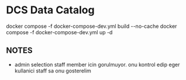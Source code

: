 # DCS Data Catalog

docker compose -f docker-compose-dev.yml build --no-cache
docker compose -f docker-compose-dev.yml up -d

## NOTES

- admin selection staff member icin gorulmuyor. onu kontrol edip eger kullanici staff sa onu gosterelim
